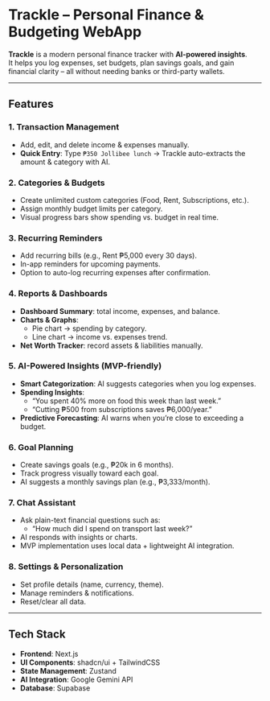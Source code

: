 # Trackle – Personal Finance & Budgeting WebApp  

**Trackle** is a modern personal finance tracker with **AI-powered insights**.  
It helps you log expenses, set budgets, plan savings goals, and gain financial clarity – all without needing banks or third-party wallets.  

---

## Features  

### 1. Transaction Management  
- Add, edit, and delete income & expenses manually.  
- **Quick Entry**: Type `₱350 Jollibee lunch` → Trackle auto-extracts the amount & category with AI.  

### 2. Categories & Budgets  
- Create unlimited custom categories (Food, Rent, Subscriptions, etc.).  
- Assign monthly budget limits per category.  
- Visual progress bars show spending vs. budget in real time.  

### 3. Recurring Reminders  
- Add recurring bills (e.g., Rent ₱5,000 every 30 days).  
- In-app reminders for upcoming payments.  
- Option to auto-log recurring expenses after confirmation.  

### 4. Reports & Dashboards  
- **Dashboard Summary**: total income, expenses, and balance.  
- **Charts & Graphs**:  
  - Pie chart → spending by category.  
  - Line chart → income vs. expenses trend.  
- **Net Worth Tracker**: record assets & liabilities manually.  

### 5. AI-Powered Insights (MVP-friendly)  
- **Smart Categorization**: AI suggests categories when you log expenses.  
- **Spending Insights**:  
  - “You spent 40% more on food this week than last week.”  
  - “Cutting ₱500 from subscriptions saves ₱6,000/year.”  
- **Predictive Forecasting**: AI warns when you’re close to exceeding a budget.  

### 6. Goal Planning  
- Create savings goals (e.g., ₱20k in 6 months).  
- Track progress visually toward each goal.  
- AI suggests a monthly savings plan (e.g., ₱3,333/month).  

### 7. Chat Assistant  
- Ask plain-text financial questions such as:  
  - “How much did I spend on transport last week?”  
- AI responds with insights or charts.  
- MVP implementation uses local data + lightweight AI integration.  

### 8. Settings & Personalization  
- Set profile details (name, currency, theme).  
- Manage reminders & notifications.  
- Reset/clear all data.  

---

## Tech Stack  

- **Frontend**: Next.js  
- **UI Components**: shadcn/ui + TailwindCSS  
- **State Management**: Zustand  
- **AI Integration**: Google Gemini API
- **Database**: Supabase  

